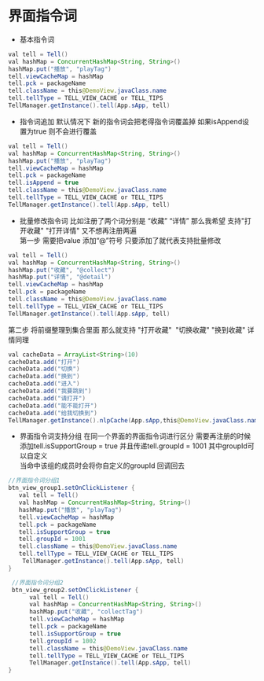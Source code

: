 # 界面指令词

- 基本指令词
```java
val tell = Tell()
val hashMap = ConcurrentHashMap<String, String>()
hashMap.put("播放", "playTag")
tell.viewCacheMap = hashMap
tell.pck = packageName
tell.className = this@DemoView.javaClass.name
tell.tellType = TELL_VIEW_CACHE or TELL_TIPS
TellManager.getInstance().tell(App.sApp, tell)
```
- 指令词追加
默认情况下 新的指令词会把老得指令词覆盖掉
如果isAppend设置为true 则不会进行覆盖
```java
val tell = Tell()
val hashMap = ConcurrentHashMap<String, String>()
hashMap.put("播放", "playTag")
tell.viewCacheMap = hashMap
tell.pck = packageName
tell.isAppend = true
tell.className = this@DemoView.javaClass.name
tell.tellType = TELL_VIEW_CACHE or TELL_TIPS
TellManager.getInstance().tell(App.sApp, tell)
```
- 批量修改指令词
比如注册了两个词分别是 “收藏” “详情” 那么我希望 支持"打开收藏" "打开详情" 又不想再注册两遍<br>
第一步 需要把value 添加“@”符号 只要添加了就代表支持批量修改<br>
```java
val tell = Tell()
val hashMap = ConcurrentHashMap<String, String>()
hashMap.put("收藏", "@collect")
hashMap.put("详情", "@detail")
tell.viewCacheMap = hashMap
tell.pck = packageName
tell.className = this@DemoView.javaClass.name
tell.tellType = TELL_VIEW_CACHE or TELL_TIPS
TellManager.getInstance().tell(App.sApp, tell)
```
第二步 将前缀整理到集合里面 那么就支持 "打开收藏"  "切换收藏" "换到收藏" 详情同理<br>
```java
val cacheData = ArrayList<String>(10)
cacheData.add("打开")
cacheData.add("切换")
cacheData.add("换到")
cacheData.add("进入")
cacheData.add("我要跳到")
cacheData.add("请打开")
cacheData.add("能不能打开")
cacheData.add("给我切换到")
TellManager.getInstance().nlpCache(App.sApp,this@DemoView.javaClass.name,cacheData)
```
- 界面指令词支持分组
在同一个界面的界面指令词进行区分 需要再注册的时候 添加tell.isSupportGroup = true 并且传递tell.groupId = 1001 其中groupId可以自定义<br>
当命中该组的成员时会将你自定义的groupId 回调回去
```java
//界面指令词分组1
btn_view_group1.setOnClickListener {
   val tell = Tell()
   val hashMap = ConcurrentHashMap<String, String>()
   hashMap.put("播放", "playTag")
   tell.viewCacheMap = hashMap
   tell.pck = packageName
   tell.isSupportGroup = true
   tell.groupId = 1001
   tell.className = this@DemoView.javaClass.name
   tell.tellType = TELL_VIEW_CACHE or TELL_TIPS
    TellManager.getInstance().tell(App.sApp, tell)
}

 //界面指令词分组2
 btn_view_group2.setOnClickListener {
      val tell = Tell()
      val hashMap = ConcurrentHashMap<String, String>()
      hashMap.put("收藏", "collectTag")
      tell.viewCacheMap = hashMap
      tell.pck = packageName
      tell.isSupportGroup = true
      tell.groupId = 1002
      tell.className = this@DemoView.javaClass.name
      tell.tellType = TELL_VIEW_CACHE or TELL_TIPS
      TellManager.getInstance().tell(App.sApp, tell)
}
```


